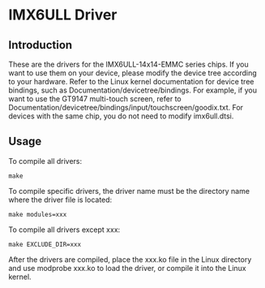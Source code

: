 # IMX6ULL Driver
## Introduction
These are the drivers for the IMX6ULL-14x14-EMMC series chips. If you want to use them on your device, please modify the device tree according to your hardware. Refer to the Linux kernel documentation for device tree bindings, such as Documentation/devicetree/bindings. For example, if you want to use the GT9147 multi-touch screen, refer to Documentation/devicetree/bindings/input/touchscreen/goodix.txt. For devices with the same chip, you do not need to modify imx6ull.dtsi.
## Usage
To compile all drivers:
```
make
```
To compile specific drivers, the driver name must be the directory name where the driver file is located:
```
make modules=xxx
```
To compile all drivers except xxx:
```
make EXCLUDE_DIR=xxx
```
After the drivers are compiled, place the xxx.ko file in the Linux directory and use modprobe xxx.ko to load the driver, or compile it into the Linux kernel.
